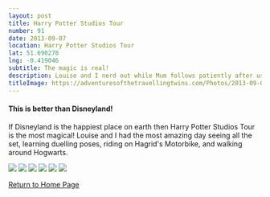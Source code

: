 ```yaml
---
layout: post
title: Harry Potter Studios Tour
number: 91
date: 2013-09-07
location: Harry Potter Studios Tour
lat: 51.690278
lng: -0.419046
subtitle: The magic is real!
description: Louise and I nerd out while Mum follows patiently after us
titleImage: https://adventuresofthetravellingtwins.com/Photos/2013-09-07-HarryPotter/IMG_4303.JPG
---
```


<h4>This is better than Disneyland!</h4>

If Disneyland is the happiest place on earth then Harry Potter Studios Tour is the most magical!
Louise and I had the most amazing day seeing all the set, learning duelling poses, riding on Hagrid's Motorbike, and walking around Hogwarts.

<img src="https://adventuresofthetravellingtwins.com/Photos/2013-09-07-HarryPotter/IMG_4292.JPG" class="image1">
<img src="https://adventuresofthetravellingtwins.com/Photos/2013-09-07-HarryPotter/harrypotter2.jpg" class="image1">
<img src="https://adventuresofthetravellingtwins.com/Photos/2013-09-07-HarryPotter/IMG_4305.JPG" class="image1">
<img src="https://adventuresofthetravellingtwins.com/Photos/2013-09-07-HarryPotter/IMG_4114.JPG" class="image1">
<img src="https://adventuresofthetravellingtwins.com/Photos/2013-09-07-HarryPotter/IMG_4237.JPG" class="image1">
<img src="https://adventuresofthetravellingtwins.com/Photos/2013-09-07-HarryPotter/harrypotter1.jpg" class="image1">


<a href="https://adventuresofthetravellingtwins.com/">Return to Home Page</a>
